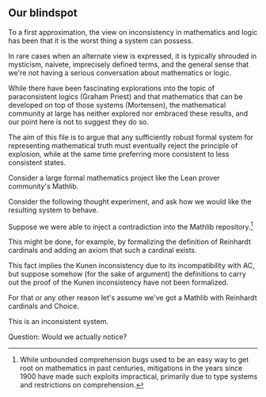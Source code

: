 
## Our blindspot

To a first approximation, the view on inconsistency in mathematics and logic has been that it is the worst thing a system can possess.

In rare cases when an alternate view is expressed, it is typically shrouded in mysticism, naivete, imprecisely defined terms, and the general sense that we're not having a serious conversation about mathematics or logic.

While there have been fascinating explorations into the topic of paraconsistent logics (Graham Priest) and that mathematics that can be developed on top of those systems (Mortensen), the mathematical community at large has neither explored nor embraced these results, and our point here is not to suggest they do so.

The aim of this file is to argue that any sufficiently robust formal system for representing mathematical truth must eventually reject the principle of explosion, while at the same time preferring more consistent to less consistent states.

Consider a large formal mathematics project like the Lean prover community's Mathlib.

Consider the following thought experiment, and ask how we would like the resulting system to behave.

Suppose we were able to inject a contradiction into the Mathlib repository.[^1] 

This might be done, for example, by formalizing the definition of Reinhardt cardinals and adding an axiom that such a cardinal exists.

This fact implies the Kunen inconsistency due to its incompatibility with AC, but suppose somehow (for the sake of argument) the definitions to carry out the proof of the Kunen inconsistency have not been formalized.

For that or any other reason let's assume we've got a Mathlib with Reinhardt cardinals and Choice.

This is an inconsistent system.

Question: Would we actually notice?

[^1]: While unbounded comprehension bugs used to be an easy way to get root on mathematics in past centuries, mitigations in the years since 1900 have made such exploits impractical, primarily due to type systems and restrictions on comprehension.
